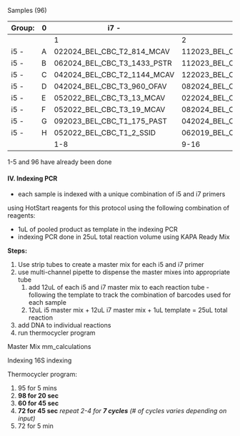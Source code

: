 Samples (96)

| Group: | 0   | i7 -                        | i7 -                        | i7 -                       | i7 -                        | i7 -                        | i7 -                        | i7 -                        | i7 -                        | i7 -                        | i7 -                       | i7 -                        | i7 -                        |
| ------ | --- | --------------------------- | --------------------------- | -------------------------- | --------------------------- | --------------------------- | --------------------------- | --------------------------- | --------------------------- | --------------------------- | -------------------------- | --------------------------- | --------------------------- |
|        |     | 1                           | 2                           | 3                          | 4                           | 5                           | 6                           | 7                           | 8                           | 9                           | 10                         | 11                          | 12                          |
| i5 -   | A   | 022024_BEL_CBC_T2_814_MCAV  | 112023_BEL_CBC_T4_399_MCAV  | 052022_BEL_CBC_T3_8_PAST   | 082024_BEL_CBC_T4_1606_PSTR | 062024_BEL_CBC_T2_1375_SSID | 062024_BEL_CBC_T3_1439_OFAV | 062024_BEL_CBC_T2_1396_MCAV | 052022_BEL_CBC_T2_1_SSID    | 062024_BEL_CBC_T1_1347_OANN | 122023_BEL_CBC_T2_515_PAST | 012024_BEL_CBC_T3_627_PAST  | 022024_BEL_CBC_T4_874_OFAV  |
| i5 -   | B   | 062024_BEL_CBC_T3_1433_PSTR | 112023_BEL_CBC_T3_355_PSTR  | 062019_BEL_CBC_T1_22_MCAV  | 112023_BEL_CBC_T1_276_MCAV  | 082024_BEL_CBC_T3_1558_MCAV | 092023_BEL_CBC_T1_171_PAST  | 062024_BEL_CBC_T3_1415_MCAV | 012024_BEL_CBC_T2_601_OFAV  | 092023_BEL_CBC_T3_195_PSTR  | 092023_BEL_CBC_T3_178_PAST | 012024_BEL_CBC_T4_663_PSTR  | 082024_BEL_CBC_T4_1607_PSTR |
| i5 -   | C   | 042024_BEL_CBC_T2_1144_MCAV | 122023_BEL_CBC_T3_526_SSID  | 052022_BEL_CBC_T3_11_PAST  | 122023_BEL_CBC_T2_518_MCAV  | 062024_BEL_CBC_T3_1442_OFAV | 092023_BEL_CBC_T4_92_PSTR   | 122023_BEL_CBC_T1_507_PAST  | 022024_BEL_CBC_T1_776_PSTR  | 042024_BEL_CBC_T1_927_PSTR  | 122023_BEL_CBC_T1_508_SSID | 012024_BEL_CBC_T2_605_SSID  | 042024_BEL_CBC_T2_1026_OFAV |
| i5 -   | D   | 042024_BEL_CBC_T3_960_OFAV  | 082024_BEL_CBC_T4_1609_OFAV | 122022_BEL_CBC_T3_123_PAST | 122023_BEL_CBC_T3_531_PSTR  | 082024_BEL_CBC_T1_1482_OANN | 122023_BEL_CBC_T4_539_MCAV  | 122023_BEL_CBC_T3_532_MCAV  | 042024_BEL_CBC_T4_1046_PSTR | 012024_BEL_CBC_T1_563_PSTR  | 022024_BEL_CBC_T4_875_MCAV | 092023_BEL_CBC_T3_173_OFAV  | 042024_BEL_CBC_T4_1047_MCAV |
| i5 -   | E   | 052022_BEL_CBC_T3_13_MCAV   | 022024_BEL_CBC_T3_851_PSTR  | 052022_BEL_CBC_T2_71_OFAV  | 122023_BEL_CBC_T3_525_PAST  | 092023_BEL_CBC_T2_184_MCAV  | 122023_BEL_CBC_T2_513_SSID  | 112023_BEL_CBC_T4_401_MCAV  | 012024_BEL_CBC_T3_631_MCAV  | 012024_BEL_CBC_T3_633_MCAV  | 122022_BEL_CBC_T3_126_SSID | 092023_BEL_CBC_T4_94_MCAV   | 022024_BEL_CBC_T1_775_OANN  |
| i5 -   | F   | 052022_BEL_CBC_T3_19_MCAV   | 082024_BEL_CBC_T3_1554_OANN | 102019_BEL_CBC_T1_29_PSTR  | 112023_BEL_CBC_T3_352_PAST  | 082024_BEL_CBC_T3_1561_MCAV | 092023_BEL_CBC_T2_174_SSID  | 082024_BEL_CBC_T3_1560_PSTR | 112023_BEL_CBC_T2_307_SSID  | 012024_BEL_CBC_T3_637_SSID  | 092023_BEL_CBC_T3_171_OFAV | 062024_BEL_CBC_T1_1353_MCAV | 082024_BEL_CBC_T2_1510_PAST |
| i5 -   | G   | 092023_BEL_CBC_T1_175_PAST  | 042024_BEL_CBC_T2_1018_PAST | 052022_BEL_CBC_T2_9_PAST   | 082024_BEL_CBC_T3_1562_OFAV | 122023_BEL_CBC_T3_524_OFAV  | 082024_BEL_CBC_T1_1479_PAST | 112023_BEL_CBC_T2_310_MCAV  | 092023_BEL_CBC_T2_181_PAST  | 012024_BEL_CBC_T4_661_PSTR  | 062019_BEL_CBC_T2_18_MCAV  | 022024_BEL_CBC_T2_804_OFAV  | 042024_BEL_CBC_T2_1014_OFAV |
| i5 -   | H   | 052022_BEL_CBC_T1_2_SSID    | 062019_BEL_CBC_T1_21_PAST   | 122022_BEL_CBC_T3_142_MCAV | 122022_BEL_CBC_T3_127_OFAV  | 052022_BEL_CBC_T3_66_OFAV   | 062019_BEL_CBC_T3_1_MCAV    | 012024_BEL_CBC_T1_557_SSID  | 122022_BEL_CBC_T3_124_PAST  | 112023_BEL_CBC_T2_304_OFAV  | 122022_BEL_CBC_T3_141_PSTR | 122023_BEL_CBC_T2_522_MCAV  | Negative 3/10/2025          |
|        |     | 1-8                         | 9-16                        | 17-24                      | 25-32                       | 33-40                       | 41-48                       | 49-56                       | 57-64                       | 65-72                       | 73-80                      |                             | 89-96                       |
1-5 and 96 have already been done
#### IV. Indexing PCR 
- each sample is indexed with a unique combination of i5 and i7 primers 

using HotStart reagents for this protocol using the following combination of reagents:
- 1uL of pooled product as template in the indexing PCR
- indexing PCR done in 25uL total reaction volume using KAPA Ready Mix

**Steps:**
1. Use strip tubes to create a master mix for each i5 and i7 primer
2. use multi-channel pipette to dispense the master mixes into appropriate tube
	1. add 12uL of each i5 and i7 master mix to each reaction tube - following the template to track the combination of barcodes used for each sample
	2. 12uL i5 master mix + 12uL i7 master mix + 1uL template = 25uL total reaction
3. add DNA to individual reactions 
4. run thermocycler program

Master Mix
mm_calculations

Indexing 
16S indexing

Thermocycler program:
1. 95 for 5 mins
2. **98 for 20 sec**
3. **60 for 45 sec**
4. **72 for 45 sec** 
*repeat 2-4 for **7 cycles** (# of cycles varies depending on input)*
6. 72 for 5 min
